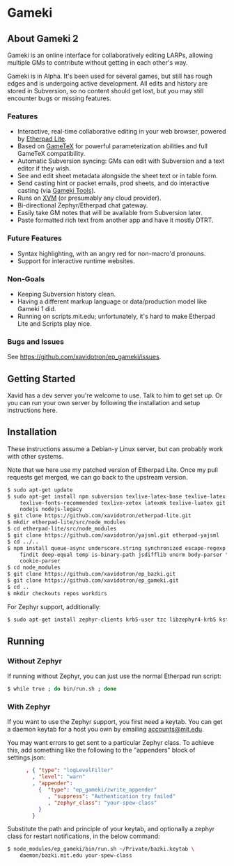 # Gameki

## About Gameki 2

Gameki is an online interface for collaboratively editing LARPs, allowing multiple GMs to contribute without getting in each other's way.

Gameki is in Alpha. It's been used for several games, but still has
rough edges and is undergoing active development. All edits and
history are stored in Subversion, so no content should get lost, but
you may still encounter bugs or missing features.

### Features

* Interactive, real-time collaborative editing in your web browser, powered by [Etherpad Lite](http://etherpad.org/).
* Based on [GameTeX](http://web.mit.edu/kenclary/Public/Guild/GameTeX/) for powerful parameterization abilities and full GameTeX compatibility.
* Automatic Subversion syncing: GMs can edit with Subversion and a text editor if they wish.
* See and edit sheet metadata alongside the sheet text or in table form.
* Send casting hint or packet emails, prod sheets, and do interactive casting (via [Gameki Tools](http://xavidotron.github.io/gameki-tools/)).
* Runs on [XVM](http://xvm.mit.edu/) (or presumably any cloud provider).
* Bi-directional Zephyr/Etherpad chat gateway.
* Easily take GM notes that will be available from Subversion later.
* Paste formatted rich text from another app and have it mostly DTRT.

### Future Features

* Syntax highlighting, with an angry red for non-macro'd pronouns.
* Support for interactive runtime websites.

### Non-Goals

* Keeping Subversion history clean.
* Having a different markup language or data/production model like Gameki 1 did.
* Running on scripts.mit.edu; unfortunately, it's hard to make Etherpad Lite and Scripts play nice.

### Bugs and Issues

See https://github.com/xavidotron/ep_gameki/issues.

## Getting Started

Xavid has a dev server you're welcome to use. Talk to him to get set up. Or
you can run your own server by following the installation and setup instructions
here.

## Installation

These instructions assume a Debian-y Linux server, but can probably work with
other systems.

Note that we here use my patched version of Etherpad Lite. Once my pull requests
get merged, we can go back to the upstream version.

```bash
$ sudo apt-get update
$ sudo apt-get install npm subversion texlive-latex-base texlive-latex-extra \
    texlive-fonts-recommended texlive-xetex latexmk texlive-luatex git curl \
    nodejs nodejs-legacy
$ git clone https://github.com/xavidotron/etherpad-lite.git
$ mkdir etherpad-lite/src/node_modules
$ cd etherpad-lite/src/node_modules
$ git clone https://github.com/xavidotron/yajsml.git etherpad-yajsml
$ cd ../..
$ npm install queue-async underscore.string synchronized escape-regexp js-yaml \
    findit deep-equal temp is-binary-path jsdifflib unorm body-parser \
    cookie-parser
$ cd node_modules
$ git clone https://github.com/xavidotron/ep_bazki.git
$ git clone https://github.com/xavidotron/ep_gameki.git
$ cd ..
$ mkdir checkouts repos workdirs
```

For Zephyr support, additionally:

```bash
$ sudo apt-get install zephyr-clients krb5-user tzc libzephyr4-krb5 kstart
```

## Running

### Without Zephyr

If running without Zephyr, you can just use the normal Etherpad run script:

```bash
$ while true ; do bin/run.sh ; done
```

### With Zephyr

If you want to use the Zephyr support, you first need a keytab.  You
can get a daemon keytab for a host you own by emailing
accounts@mit.edu.

You may want errors to get sent to a particular Zephyr class. To
achieve this, add something like the following to the "appenders"
block of settings.json:

```json
      , { "type": "logLevelFilter"
        , "level": "warn"
        , "appender":
          {  "type": "ep_gameki/zwrite_appender"
             , "suppress": "Authentication try failed"
             , "zephyr_class": "your-spew-class"
          }
        }
```

Substitute the path and principle of your keytab, and optionally a
zephyr class for restart notifications, in the below command:

```bash
$ node_modules/ep_gameki/bin/run.sh ~/Private/bazki.keytab \
    daemon/bazki.mit.edu your-spew-class
```
